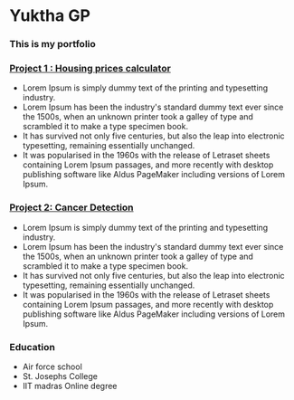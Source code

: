 # Yuktha GP
### This is my portfolio

### [Project 1 : Housing prices calculator](https://duckduckgo.com)
- Lorem Ipsum is simply dummy text of the printing and typesetting industry.
- Lorem Ipsum has been the industry's standard dummy text ever since the 1500s, 
when an unknown printer took a galley of type and scrambled it to make a type specimen book.
- It has survived not only five centuries, but also the leap into electronic typesetting, remaining essentially unchanged.
- It was popularised in the 1960s with the release of Letraset sheets containing Lorem Ipsum passages,
and more recently with desktop publishing software like Aldus PageMaker including versions of Lorem Ipsum.

### [Project 2: Cancer Detection](https://www.markdownguide.org/basic-syntax/#escaping-characters)
- Lorem Ipsum is simply dummy text of the printing and typesetting industry.
- Lorem Ipsum has been the industry's standard dummy text ever since the 1500s, 
when an unknown printer took a galley of type and scrambled it to make a type specimen book.
- It has survived not only five centuries, but also the leap into electronic typesetting, remaining essentially unchanged.
- It was popularised in the 1960s with the release of Letraset sheets containing Lorem Ipsum passages,
and more recently with desktop publishing software like Aldus PageMaker including versions of Lorem Ipsum.


### Education
- Air force school
- St. Josephs College
- IIT madras Online degree

